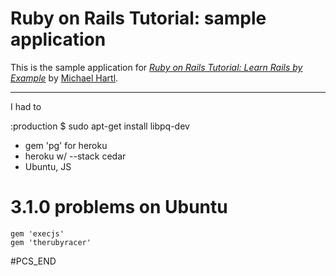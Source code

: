 # Ruby on Rails Tutorial: sample application

This is the sample application for
[*Ruby on Rails Tutorial: Learn Rails by Example*](http://railstutorial.org/)
by [Michael Hartl](http://michaelhartl.com/).

-------------------
I had to

:production
$ sudo apt-get install libpq-dev
- gem 'pg' for heroku
- heroku w/ --stack cedar
-  Ubuntu, JS
# 3.1.0 problems on Ubuntu
	gem 'execjs'
	gem 'therubyracer'
#PCS_END
